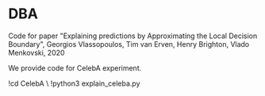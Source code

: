 # DBA
Code for paper "Explaining predictions by Approximating the Local Decision Boundary", Georgios Vlassopoulos, Tim van Erven, Henry Brighton, Vlado Menkovski, 2020

We provide code for CelebA experiment.

!cd CelebA \\
!python3 explain_celeba.py




